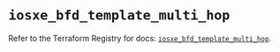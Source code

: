 # `iosxe_bfd_template_multi_hop`

Refer to the Terraform Registry for docs: [`iosxe_bfd_template_multi_hop`](https://registry.terraform.io/providers/ciscodevnet/iosxe/0.9.3/docs/resources/bfd_template_multi_hop).
